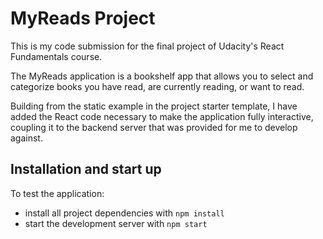# MyReads Project

This is my code submission for the final project of Udacity's React Fundamentals course.

The MyReads application is a bookshelf app that allows you to select and categorize books you have read, are currently reading, or want to read. 

Building from the static example in the project starter template, I have added the React code necessary to make the application fully interactive, coupling it to the backend server that was provided for me to develop against.

## Installation and start up

To test the application:

* install all project dependencies with `npm install`
* start the development server with `npm start`
